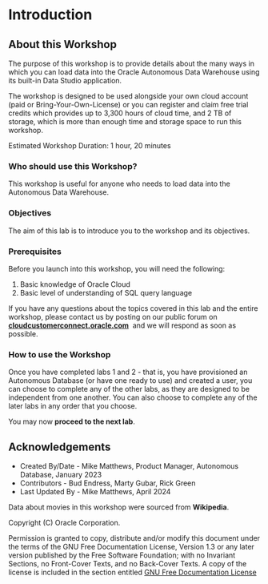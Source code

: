 # Introduction

## About this Workshop

The purpose of this workshop is to provide details about the many ways in which you can load data into the Oracle Autonomous Data Warehouse using its built-in Data Studio application. 

The workshop is designed to be used alongside your own cloud account (paid or Bring-Your-Own-License) or you can register and claim free trial credits which provides up to 3,300 hours of cloud time, and 2 TB of storage, which is more than enough time and storage space to run this workshop. 

Estimated Workshop Duration: 1 hour, 20 minutes

### Who should use this Workshop?

This workshop is useful for anyone who needs to load data into the Autonomous Data Warehouse. 

### Objectives

The aim of this lab is to introduce you to the workshop and its objectives. 

### Prerequisites

Before you launch into this workshop, you will need the following:

1. Basic knowledge of Oracle Cloud
2. Basic level of understanding of SQL query language

If you have any questions about the topics covered in this lab and the entire workshop, please contact us by posting on our public forum on  **[cloudcustomerconnect.oracle.com](https://cloudcustomerconnect.oracle.com/resources/32a53f8587/)**  and we will respond as soon as possible.

### How to use the Workshop

Once you have completed labs 1 and 2 - that is, you have provisioned an Autonomous Database (or have one ready to use) and created a user, you can choose to complete any of the other labs, as they are designed to be independent from one another. You can also choose to complete any of the later labs in any order that you choose.

You may now **proceed to the next lab**.

## Acknowledgements

- Created By/Date - Mike Matthews, Product Manager, Autonomous Database, January 2023
- Contributors - Bud Endress, Marty Gubar, Rick Green
- Last Updated By - Mike Matthews, April 2024

Data about movies in this workshop were sourced from **Wikipedia**.

Copyright (C)  Oracle Corporation.

Permission is granted to copy, distribute and/or modify this document
under the terms of the GNU Free Documentation License, Version 1.3
or any later version published by the Free Software Foundation;
with no Invariant Sections, no Front-Cover Texts, and no Back-Cover Texts.
A copy of the license is included in the section entitled [GNU Free Documentation License](files/gnu-free-documentation-license.txt)
